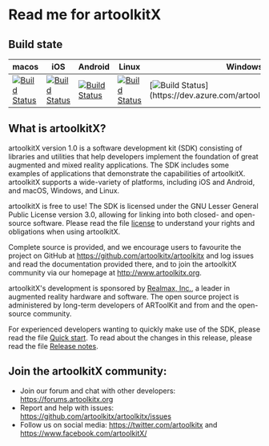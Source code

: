 # Read me for artoolkitX

## Build state

| macos | iOS | Android | Linux | Windows |
| ----- | --- | ------- | ----- | ------- |
| [![Build Status](https://app.bitrise.io/app/65fba7d9f8fcd7ea/status.svg?token=SPF12BtEIvl3N4ytGX6ufw&branch=master)](https://www.bitrise.io/app/65fba7d9f8fcd7ea) | [![Build Status](https://app.bitrise.io/app/ea6b9e1aa405226c/status.svg?token=6mG1DSPAOxYpbJwu7m0UoQ&branch=master)](https://www.bitrise.io/app/ea6b9e1aa405226c) | [![Build Status](https://app.bitrise.io/app/242f3d0f8e8c3600/status.svg?token=nFHb56TVGwG4tHWaXkAOmg&branch=master)](https://www.bitrise.io/app/242f3d0f8e8c3600) | [![Build Status](https://app.bitrise.io/app/a03cbf8285d58247/status.svg?token=DBMpOGaixYVi7MtzGRnDpg&branch=master)](https://www.bitrise.io/app/a03cbf8285d58247)| [![Build Status](https://dev.azure.com/artoolkitx/artoolkitx/_apis/build/status/build?branchName=master")](https://dev.azure.com/artoolkitx/artoolkitx/_build)| 

## What is artoolkitX?
artoolkitX version 1.0 is a software development kit (SDK) consisting of libraries and utilities that help developers implement the foundation of great augmented and mixed reality applications. The SDK includes some examples of applications that demonstrate the capabilities of artoolkitX. artoolkitX supports a wide-variety of platforms, including iOS and Android, and macOS, Windows, and Linux.

artoolkitX is free to use! The SDK is licensed under the GNU Lesser General Public License version 3.0, allowing for linking into both closed- and open-source software. Please read the file [license](LICENSE.txt) to understand your rights and obligations when using artoolkitX.

Complete source is provided, and we encourage users to favourite the project on GitHub at https://github.com/artoolkitx/artoolkitx and log issues and read the documentation provided there, and to join the artoolkitX community via our homepage at http://www.artoolkitx.org.

artoolkitX's development is sponsored by [Realmax, Inc.](http://www.realmax.com), a leader in augmented reality hardware and software. The open source project is administered by long-term developers of ARToolKit and from and the open-source community.

For experienced developers wanting to quickly make use of the SDK, please read the file [Quick start](Quick%20start.md). To read about the changes in this release, please read the file [Release notes](Release%20Notes.md).

## Join the artoolkitX community:

* Join our forum and chat with other developers: https://forums.artoolkitx.org
* Report and help with issues: https://github.com/artoolkitx/artoolkitx/issues
* Follow us on social media: https://twitter.com/artoolkitx and https://www.facebook.com/artoolkitX/
